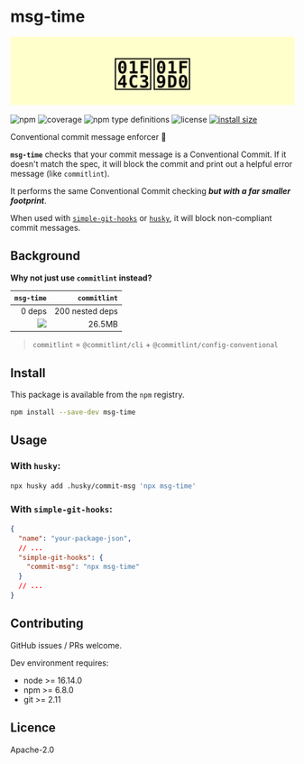 # msg-time

![banner](banner.svg)

![npm](https://img.shields.io/npm/v/msg-time)
![coverage](https://img.shields.io/badge/dynamic/json?url=https%3A%2F%2Fraw.githubusercontent.com%2Ftbjgolden%2Fmsg-time%2Fmain%2Fcoverage.json&label=coverage&query=$.total.lines.pct&color=brightgreen&suffix=%25)
![npm type definitions](https://img.shields.io/npm/types/msg-time)
![license](https://img.shields.io/npm/l/msg-time)
[![install size](https://packagephobia.com/badge?p=msg-time)](https://packagephobia.com/result?p=msg-time)

Conventional commit message enforcer 🧐

**`msg-time`** checks that your commit message is a Conventional Commit. If it doesn't match the
spec, it will block the commit and print out a helpful error message (like `commitlint`).

It performs the same Conventional Commit checking **_but with a far smaller footprint_**.

When used with [`simple-git-hooks`](https://github.com/toplenboren/simple-git-hooks) or
[`husky`](https://github.com/typicode/husky), it will block non-compliant commit messages.

## Background

**Why not just use `commitlint` instead?**

|                                      `msg-time` |    `commitlint` |
| ----------------------------------------------: | --------------: |
|                                          0 deps | 200 nested deps |
| ![](https://packagephobia.com/badge?p=msg-time) |          26.5MB |

> `commitlint` = `@commitlint/cli` + `@commitlint/config-conventional`

## Install

This package is available from the `npm` registry.

```sh
npm install --save-dev msg-time
```

## Usage

### With `husky`:

```sh
npx husky add .husky/commit-msg 'npx msg-time'
```

### With `simple-git-hooks`:

```json
{
  "name": "your-package-json",
  // ...
  "simple-git-hooks": {
    "commit-msg": "npx msg-time"
  }
  // ...
}
```

## Contributing

GitHub issues / PRs welcome.

Dev environment requires:

- node >= 16.14.0
- npm >= 6.8.0
- git >= 2.11

## Licence

Apache-2.0
